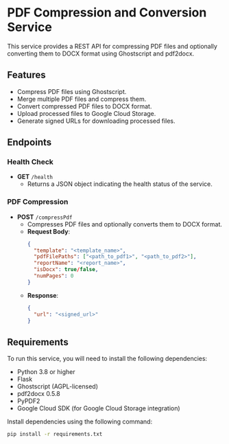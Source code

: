 # PDF Compression and Conversion Service

This service provides a REST API for compressing PDF files and optionally converting them to DOCX format using Ghostscript and pdf2docx.

## Features
- Compress PDF files using Ghostscript.
- Merge multiple PDF files and compress them.
- Convert compressed PDF files to DOCX format.
- Upload processed files to Google Cloud Storage.
- Generate signed URLs for downloading processed files.

## Endpoints

### Health Check
- **GET** `/health`
  - Returns a JSON object indicating the health status of the service.

### PDF Compression
- **POST** `/compressPdf`
  - Compresses PDF files and optionally converts them to DOCX format.
  - **Request Body**:
    ```json
    {
      "template": "<template_name>",
      "pdfFilePaths": ["<path_to_pdf1>", "<path_to_pdf2>"],
      "reportName": "<report_name>",
      "isDocx": true/false,
      "numPages": 0
    }
    ```
  - **Response**:
    ```json
    {
      "url": "<signed_url>"
    }
    ```

## Requirements
To run this service, you will need to install the following dependencies:

- Python 3.8 or higher
- Flask
- Ghostscript (AGPL-licensed)
- pdf2docx 0.5.8
- PyPDF2
- Google Cloud SDK (for Google Cloud Storage integration)

Install dependencies using the following command:

```bash
pip install -r requirements.txt
